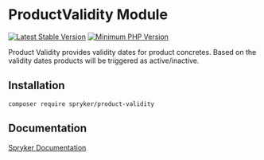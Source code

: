 # ProductValidity Module
[![Latest Stable Version](https://poser.pugx.org/spryker/product-validity/v/stable.svg)](https://packagist.org/packages/spryker/product-validity)
[![Minimum PHP Version](https://img.shields.io/badge/php-%3E%3D%207.3-8892BF.svg)](https://php.net/)

Product Validity provides validity dates for product concretes. Based on the validity dates products will be triggered as active/inactive.

## Installation

```
composer require spryker/product-validity
```

## Documentation

[Spryker Documentation](https://academy.spryker.com/developing_with_spryker/module_guide/modules.html)
